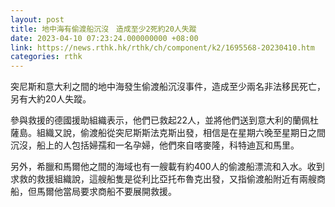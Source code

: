 ```yaml
---
layout: post
title: 地中海有偷渡船沉沒　造成至少2死約20人失蹤
date: 2023-04-10 07:23:24.000000000 +08:00
link: https://news.rthk.hk/rthk/ch/component/k2/1695568-20230410.htm
categories: rthk
---
```


突尼斯和意大利之間的地中海發生偷渡船沉沒事件，造成至少兩名非法移民死亡，另有大約20人失蹤。

參與救援的德國援助組織表示，他們已救起22人，並將他們送到意大利的蘭佩杜薩島。組織又說，偷渡船從突尼斯斯法克斯出發，相信是在星期六晚至星期日之間沉沒，船上的人包括婦孺和一名孕婦，他們來自喀麥隆，科特迪瓦和馬里。

另外，希臘和馬爾他之間的海域也有一艘載有約400人的偷渡船漂流和入水。收到求救的救援組織說，這艘船隻是從利比亞托布魯克出發，又指偷渡船附近有兩艘商船，但馬爾他當局要求商船不要展開救援。
